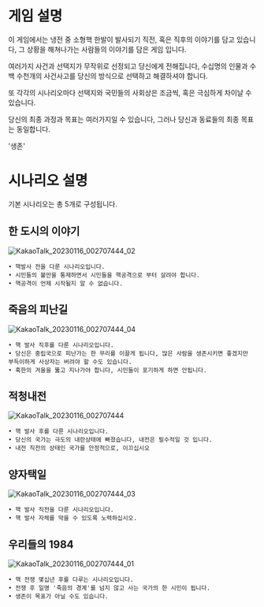 # 게임 설명

이 게임에서는 냉전 중 소형핵 한발이 발사되기 직전, 혹은 직후의 이야기를 담고 있습니다, 그 상황을 해쳐나가는 사람들의 이야기를 담은 게임 입니다.

여러가지 사건과 선택지가 무작위로 선정되고 당신에게 전해집니다, 수십명의 인물과 수백 수천개의 사건사고를 당신의 방식으로 선택하고 해결하셔야 합니다.

또 각각의 시나리오마다 선택지와 국민들의 사회상은 조금씩, 혹은 극심하게 차이날 수 있습니다.

당신의 최종 과정과 목표는 여러가지일 수 있습니다, 그러나 당신과 동료들의 최종 목표는 동일합니다.

'생존'

# 시나리오 설명

기본 시나리오는 총 5개로 구성됩니다.

## 한 도시의 이야기
![KakaoTalk_20230116_002707444_02](https://user-images.githubusercontent.com/122090786/213181352-cbf54034-07ff-4b32-b93e-eecdb667b321.png)

    • 핵발사 전을 다룬 시나리오입니다.
    • 시민들의 불만을 통제하면서 시민들을 핵공격으로 부터 살려야 합니다.
    • 핵공격이 언제 시작될지 알 수 없습니다.
    

## 죽음의 피난길
![KakaoTalk_20230116_002707444_04](https://user-images.githubusercontent.com/122090786/212578828-522931b8-d736-4372-b1f8-bbd708efbb67.png)

    • 핵 발사 직후를 다룬 시나리오입니다.
    • 당신은 중립국으로 피난가는 한 무리를 이끌게 됩니다, 많은 사람을 생존시키면 좋겠지만 부득이하게 사상자는 버려야 할 수도 있습니다.
    • 혹한의 겨울을 뚫고 지나가야 합니다, 시민들이 포기하게 하면 안됩니다.


## 적청내전
![KakaoTalk_20230116_002707444](https://user-images.githubusercontent.com/122090786/213185608-2af3a7ad-f12b-475e-8ec4-01f2c92f1cce.png)

    • 핵 발사 후를 다룬 시나리오입니다.
    • 당신의 국가는 극도의 내란상태에 빠졌습니다, 내전은 필수적일 것 입니다.
    • 내전 직전의 상태인 국가를 안정적으로, 이끄십시오


## 양자택일
![KakaoTalk_20230116_002707444_03](https://user-images.githubusercontent.com/122090786/213185514-f81e95e4-e891-492c-90fd-b2998a44992b.png)

    • 핵 발사 직전을 다룬 시나리오입니다.
    • 핵 발사 자체를 막을 수 있도록 노력하십시오.

## 우리들의 1984
![KakaoTalk_20230116_002707444_01](https://user-images.githubusercontent.com/122090786/213185682-deae9b21-d7a7-4d37-a18e-ce72f813e7e9.png)

    • 핵 전쟁 몇십년 후를 다루는 시나리오입니다.
    • 전쟁 후 일명 '죽음의 경계'를 넘지 않고 사는 국가의 한 시민이 됩니다.
    • 생존이 목표가 아닐 수도 있습니다.
